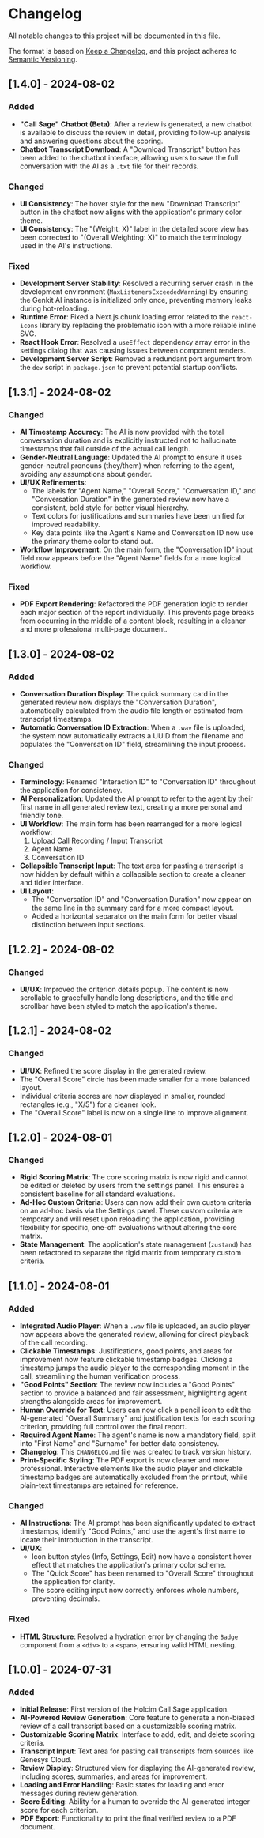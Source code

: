 # Changelog

All notable changes to this project will be documented in this file.

The format is based on [Keep a Changelog](https://keepachangelog.com/en/1.0.0/),
and this project adheres to [Semantic Versioning](https://semver.org/spec/v2.0.0.html).

## [1.4.0] - 2024-08-02

### Added
- **"Call Sage" Chatbot (Beta)**: After a review is generated, a new chatbot is available to discuss the review in detail, providing follow-up analysis and answering questions about the scoring.
- **Chatbot Transcript Download**: A "Download Transcript" button has been added to the chatbot interface, allowing users to save the full conversation with the AI as a `.txt` file for their records.

### Changed
- **UI Consistency**: The hover style for the new "Download Transcript" button in the chatbot now aligns with the application's primary color theme.
- **UI Consistency**: The "(Weight: X)" label in the detailed score view has been corrected to "(Overall Weighting: X)" to match the terminology used in the AI's instructions.

### Fixed
- **Development Server Stability**: Resolved a recurring server crash in the development environment (`MaxListenersExceededWarning`) by ensuring the Genkit AI instance is initialized only once, preventing memory leaks during hot-reloading.
- **Runtime Error**: Fixed a Next.js chunk loading error related to the `react-icons` library by replacing the problematic icon with a more reliable inline SVG.
- **React Hook Error**: Resolved a `useEffect` dependency array error in the settings dialog that was causing issues between component renders.
- **Development Server Script**: Removed a redundant port argument from the `dev` script in `package.json` to prevent potential startup conflicts.

## [1.3.1] - 2024-08-02

### Changed
- **AI Timestamp Accuracy**: The AI is now provided with the total conversation duration and is explicitly instructed not to hallucinate timestamps that fall outside of the actual call length.
- **Gender-Neutral Language**: Updated the AI prompt to ensure it uses gender-neutral pronouns (they/them) when referring to the agent, avoiding any assumptions about gender.
- **UI/UX Refinements**:
    - The labels for "Agent Name," "Overall Score," "Conversation ID," and "Conversation Duration" in the generated review now have a consistent, bold style for better visual hierarchy.
    - Text colors for justifications and summaries have been unified for improved readability.
    - Key data points like the Agent's Name and Conversation ID now use the primary theme color to stand out.
- **Workflow Improvement**: On the main form, the "Conversation ID" input field now appears before the "Agent Name" fields for a more logical workflow.

### Fixed
- **PDF Export Rendering**: Refactored the PDF generation logic to render each major section of the report individually. This prevents page breaks from occurring in the middle of a content block, resulting in a cleaner and more professional multi-page document.

## [1.3.0] - 2024-08-02

### Added
- **Conversation Duration Display**: The quick summary card in the generated review now displays the "Conversation Duration", automatically calculated from the audio file length or estimated from transcript timestamps.
- **Automatic Conversation ID Extraction**: When a `.wav` file is uploaded, the system now automatically extracts a UUID from the filename and populates the "Conversation ID" field, streamlining the input process.

### Changed
- **Terminology**: Renamed "Interaction ID" to "Conversation ID" throughout the application for consistency.
- **AI Personalization**: Updated the AI prompt to refer to the agent by their first name in all generated review text, creating a more personal and friendly tone.
- **UI Workflow**: The main form has been rearranged for a more logical workflow:
    1. Upload Call Recording / Input Transcript
    2. Agent Name
    3. Conversation ID
- **Collapsible Transcript Input**: The text area for pasting a transcript is now hidden by default within a collapsible section to create a cleaner and tidier interface.
- **UI Layout**:
    - The "Conversation ID" and "Conversation Duration" now appear on the same line in the summary card for a more compact layout.
    - Added a horizontal separator on the main form for better visual distinction between input sections.

## [1.2.2] - 2024-08-02

### Changed
- **UI/UX**: Improved the criterion details popup. The content is now scrollable to gracefully handle long descriptions, and the title and scrollbar have been styled to match the application's theme.

## [1.2.1] - 2024-08-02

### Changed
- **UI/UX**: Refined the score display in the generated review.
- The "Overall Score" circle has been made smaller for a more balanced layout.
- Individual criteria scores are now displayed in smaller, rounded rectangles (e.g., "X/5") for a cleaner look.
- The "Overall Score" label is now on a single line to improve alignment.

## [1.2.0] - 2024-08-01

### Changed
- **Rigid Scoring Matrix**: The core scoring matrix is now rigid and cannot be edited or deleted by users from the settings panel. This ensures a consistent baseline for all standard evaluations.
- **Ad-Hoc Custom Criteria**: Users can now add their own custom criteria on an ad-hoc basis via the Settings panel. These custom criteria are temporary and will reset upon reloading the application, providing flexibility for specific, one-off evaluations without altering the core matrix.
- **State Management**: The application's state management (`zustand`) has been refactored to separate the rigid matrix from temporary custom criteria.

## [1.1.0] - 2024-08-01

### Added
- **Integrated Audio Player**: When a `.wav` file is uploaded, an audio player now appears above the generated review, allowing for direct playback of the call recording.
- **Clickable Timestamps**: Justifications, good points, and areas for improvement now feature clickable timestamp badges. Clicking a timestamp jumps the audio player to the corresponding moment in the call, streamlining the human verification process.
- **"Good Points" Section**: The review now includes a "Good Points" section to provide a balanced and fair assessment, highlighting agent strengths alongside areas for improvement.
- **Human Override for Text**: Users can now click a pencil icon to edit the AI-generated "Overall Summary" and justification texts for each scoring criterion, providing full control over the final report.
- **Required Agent Name**: The agent's name is now a mandatory field, split into "First Name" and "Surname" for better data consistency.
- **Changelog**: This `CHANGELOG.md` file was created to track version history.
- **Print-Specific Styling**: The PDF export is now cleaner and more professional. Interactive elements like the audio player and clickable timestamp badges are automatically excluded from the printout, while plain-text timestamps are retained for reference.

### Changed
- **AI Instructions**: The AI prompt has been significantly updated to extract timestamps, identify "Good Points," and use the agent's first name to locate their introduction in the transcript.
- **UI/UX**:
    - Icon button styles (Info, Settings, Edit) now have a consistent hover effect that matches the application's primary color scheme.
    - The "Quick Score" has been renamed to "Overall Score" throughout the application for clarity.
    - The score editing input now correctly enforces whole numbers, preventing decimals.

### Fixed
- **HTML Structure**: Resolved a hydration error by changing the `Badge` component from a `<div>` to a `<span>`, ensuring valid HTML nesting.


## [1.0.0] - 2024-07-31

### Added
- **Initial Release**: First version of the Holcim Call Sage application.
- **AI-Powered Review Generation**: Core feature to generate a non-biased review of a call transcript based on a customizable scoring matrix.
- **Customizable Scoring Matrix**: Interface to add, edit, and delete scoring criteria.
- **Transcript Input**: Text area for pasting call transcripts from sources like Genesys Cloud.
- **Review Display**: Structured view for displaying the AI-generated review, including scores, summaries, and areas for improvement.
- **Loading and Error Handling**: Basic states for loading and error messages during review generation.
- **Score Editing**: Ability for a human to override the AI-generated integer score for each criterion.
- **PDF Export**: Functionality to print the final verified review to a PDF document.
